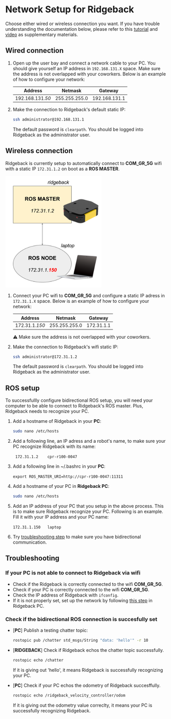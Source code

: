 # Network Setup for Ridgeback

Choose either wired or wireless connection you want. If you have trouble understanding the documentation below, please refer to this [tutorial](http://www.clearpathrobotics.com/assets/guides/melodic/ridgeback/network.html) and [video](https://youtu.be/YMG6DWEqv5g) as supplementary materials.

## Wired connection

1.  Open up the user bay and connect a network cable to your PC. You should give yourself an IP address in `192.168.131.X` space. Make sure the address is not overlapped with your coworkers. Below is an example of how to configure your network:

	|  Address           | Netmask         | Gateway         |
	|  :---------------: | :-------------: | :-------------: |
	|  192.168.131.*50*  |  255.255.255.0  |  192.168.131.1  |

3. Make the connection to Ridgeback's default static IP:
	```sh
	ssh administrator@192.168.131.1
	```
	The default password is `clearpath`. You should be logged into Ridgeback as the administrator user.

## Wireless connection

Ridgeback is currently setup to automatically connect to **COM_GR_5G** wifi with a static IP `172.31.1.2` on boot as a **ROS MASTER**.

<img src="../img/ridgeback-laptop.png" width="300">

1. Connect your PC wifi to **COM_GR_5G** and configure a static IP adress in `172.31.1.X` space. Below is an example of how to configure your network:

	|  Address        | Netmask         | Gateway      |
	|  :------------: | :-------------: | :----------: |
	|  172.31.1.*150*  |  255.255.255.0  |  172.31.1.1  |

    ⚠️ Make sure the address is not overlapped with your coworkers. 

2. Make the connection to Ridgeback's wifi static IP:
	```sh
	ssh administrator@172.31.1.2
	```
	The default password is `clearpath`. You should be logged into Ridgeback as the administrator user.

## ROS setup

To successfullly configure bidirectional ROS setup, you will need your computer to be able to connect to Ridgeback's ROS master. Plus, Ridgeback needs to recognize your PC.

1. Add a hostname of Ridgeback in your **PC**:
	```sh
	sudo nano /etc/hosts
	```
2.  Add a following line, an IP adress and a robot's name, to make sure your PC recognize Ridgeback with its name:	
   
      `` 
      172.31.1.2    cpr-r100-0047 
      ``

3.  Add a following line in ~/.bashrc in your **PC**:
	
    ``
    export ROS_MASTER_URI=http://cpr-r100-0047:11311
    ``

4. Add a hostname of your PC in **Ridgeback PC**:
	```sh
	sudo nano /etc/hosts
	```
5.  Add an IP address of your PC that you setup in the above process. This is to make sure Ridgeback recognize your PC. Following is an example. Fill it with your IP address and your PC name: 
    
      ``
      172.31.1.150   laptop
      ``

6. Try [troubleshooting step](./NetworkSetup.md#troubleshooting) to make sure you have bidirectional communication.

## Troubleshooting

### If your PC is not able to connect to Ridgeback via wifi

- Check if the Ridgeback is correctly connected to the wifi **COM_GR_5G**.
- Check if your PC is correctly connected to the wifi **COM_GR_5G**.
- Check the IP address of Ridgeback with `ifconfig`. 
- If it is not properly set, set up the network by following [this step](./StartFromScratch.md#wifi-setup) in Ridgeback PC.

### Check if the bidirectional ROS connection is succesfully set

- [**PC**] Publish a testing chatter topic:
	```sh
	rostopic pub /chatter std_msgs/String "data: 'hello'" -r 10
	```
	
- [**RIDGEBACK**] Check if Ridgeback echos the chatter topic successfully.
	```sh
	rostopic echo /chatter
	```
	If it is giving out 'hello', it means Ridgeback is successfully recognizing your PC.
	
- [**PC**] Check if your PC echos the odometry of Ridgeback succesffully.
	```sh
	rostopic echo /ridgeback_velocity_controller/odom
	```
	If it is giving out the odometry value correclty, it means your PC is successfully recognizing Ridgeback.
